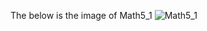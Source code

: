 
The below is the image of Math5_1
![Math5_1]( https://github.com/shirongzheng/MATLAB-Solutions/Images/Math5_1.png)
